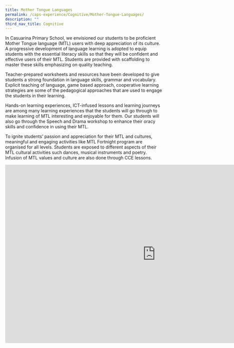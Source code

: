 ```yaml
---
title: Mother Tongue Languages
permalink: /caps-experience/Cognitive/Mother-Tongue-Languages/
description: ""
third_nav_title: Cognitive
---
```



In Casuarina Primary School, we envisioned our students to be proficient Mother Tongue language (MTL) users with deep appreciation of its culture. A progressive development of language learning is adopted to equip students with the essential literacy skills so that they will be confident and effective users of their MTL. Students are provided with scaffolding to master these skills emphasizing on quality teaching.

Teacher-prepared worksheets and resources have been developed to give students a strong foundation in language skills, grammar and vocabulary. Explicit teaching of language, game based approach, cooperative learning strategies are some of the pedagogical approaches that are used to engage the students in their learning.

Hands-on learning experiences, ICT-infused lessons and learning journeys are among many learning experiences that the students will go through to make learning of MTL interesting and enjoyable for them. Our students will also go through the Speech and Drama workshop to enhance their oracy skills and confidence in using their MTL.

  

To ignite students’ passion and appreciation for their MTL and cultures, meaningful and engaging activities like MTL Fortnight program are organised for all levels. Students are exposed to different aspects of their MTL cultural activities such dances, musical instruments and poetry. Infusion of MTL values and culture are also done through CCE lessons.

<iframe allowfullscreen="true" height="569" width="960" frameborder="0" src="https://docs.google.com/presentation/d/e/2PACX-1vQmx0W_bcCuV7Sdq9j3LUVxmTPCZKUtzKWsvYl_cU_n_RzcsDZ9R5_yGhXJ--7tNGhv2OXV5v5FfAZE/embed?start=false&amp;loop=false&amp;delayms=3000"></iframe>